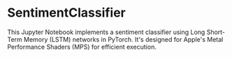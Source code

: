 # SentimentClassifier
This Jupyter Notebook implements a sentiment classifier using Long Short-Term Memory (LSTM) networks in PyTorch. It's designed for Apple's Metal Performance Shaders (MPS) for efficient execution.
